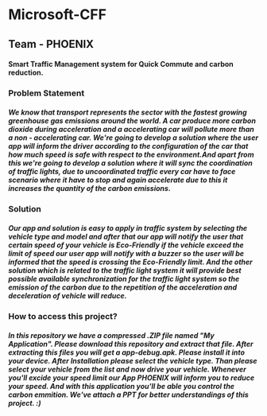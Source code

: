 # Microsoft-CFF
## Team - PHOENIX
#### Smart Traffic Management system for Quick Commute and carbon reduction.
### Problem Statement 
##### We know that transport represents the sector with the fastest growing greenhouse gas emissions around the world. A car produce more carbon dioxide during acceleration and a accelerating car will pollute more than a non - accelerating car. We're going to develop a solution where the user app will inform the driver according to the configuration of the car that how much speed is safe with respect to the environment.And apart from this we're going to develop a solution where it will sync the coordination of traffic lights, due to uncoordinated traffic every car have to face scenario where it have to stop and again accelerate due to this it increases the quantity of the carbon emissions.
### Solution
##### Our app and solution is easy to apply in traffic system by selecting the vehicle type and model and after that our app will notify the user that certain speed of your vehicle is Eco-Friendly if the vehicle exceed the limit of speed our user app will notify with a buzzer so the user will be informed that the speed is crossing the Eco-Friendly limit. And the other solution which is related to the traffic light system it will provide best possible available synchronization for the traffic light system so the emission of the carbon due to the repetition of the acceleration and deceleration of vehicle will reduce.
### How to access this project?
##### In this repository we have a compressed .ZIP file named "My Application". Please download this repository and extract that file. After extracting this files you will get a app-debug.apk. Please install it into your device. After Installation please select the vehicle type. Than please select your vehicle from the list and now drive your vehicle. Whenever you'll excide your speed limit our App PHOENIX will inform you to reduce your speed. And with this application you'll be able you control the carbon emmition. We've attach a PPT for better understandings of this project. :)
